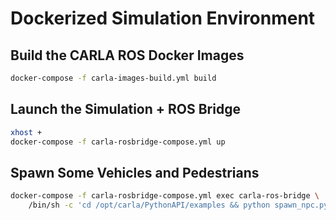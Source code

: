 
# Dockerized Simulation Environment

## Build the CARLA ROS Docker Images

```sh
docker-compose -f carla-images-build.yml build
```

## Launch the Simulation + ROS Bridge

```sh
xhost +
docker-compose -f carla-rosbridge-compose.yml up
```

## Spawn Some Vehicles and Pedestrians

```sh
docker-compose -f carla-rosbridge-compose.yml exec carla-ros-bridge \
    /bin/sh -c 'cd /opt/carla/PythonAPI/examples && python spawn_npc.py -n 50 -w 100 --host carla-simulator'
```
